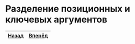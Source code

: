 Разделение позиционных и ключевых аргументов
============================================

| [Назад](../1-ruby-does-not-follow-semver/2-ruby2.7) | [Вперёд](1-ruby2.6) |
|:---------------------------------------------------:|:-------------------:|
